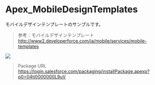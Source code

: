 Apex_MobileDesignTemplates
==========================

モバイルデザインテンプレートのサンプルです。  
> 参考：モバイルデザインテンプレート  
> http://www2.developerforce.com/ja/mobile/services/mobile-templates  
  
<img src="http://cdn-ak.f.st-hatena.com/images/fotolife/t/tyoshikawa1106/20140124/20140124020213.png" />  
  
> Package URL  
> https://login.salesforce.com/packaging/installPackage.apexp?p0=04ti0000000L9uV

